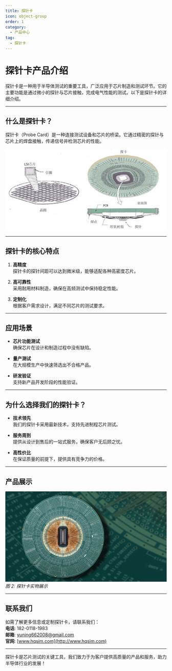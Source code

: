 ```yaml
---
title: 探针卡
icon: object-group
order: 1
category:
  - 产品中心 
tag:
  - 探针卡
---
```


# 探针卡产品介绍

探针卡是一种用于半导体测试的重要工具，广泛应用于芯片制造和测试环节。它的主要功能是通过微小的探针与芯片接触，完成电气性能的测试。以下是探针卡的详细介绍。

---

## 什么是探针卡？

探针卡（Probe Card）是一种连接测试设备和芯片的桥梁。它通过精密的探针与芯片上的焊盘接触，传递信号并检测芯片的性能。

![探针卡示意图](/assets/images/pcdshiyi.png)  
 

---

## 探针卡的核心特点

1. **高精度**  
    探针卡的探针间距可以达到微米级，能够适配各种高密度芯片。

2. **高可靠性**  
    采用耐用材料制造，确保在高频测试中保持稳定性能。

3. **定制化**  
    根据客户需求设计，满足不同芯片的测试要求。

---

## 应用场景

- **芯片功能测试**  
  确保芯片在设计和制造过程中没有缺陷。

- **量产测试**  
  在大规模生产中快速筛选出不合格产品。

- **研发验证**  
  支持新产品开发阶段的性能验证。

---

## 为什么选择我们的探针卡？

- **技术领先**  
  我们的探针卡采用最新技术，支持先进制程芯片测试。

- **服务周到**  
  提供从设计到售后的一站式服务，确保客户无后顾之忧。

- **高性价比**  
  在保证质量的前提下，提供具有竞争力的价格。

---

## 产品展示

![探针卡实物图](/assets/images/pcdtest.png)  
*图 2: 探针卡实物展示*

---

## 联系我们

如需了解更多信息或定制探针卡，请联系我们：  
**电话**: 182-0118-1983  
**邮箱**: yuning662008@gmail.com  
**官网**: [www.hqsim.com](http://www.hqsim.com)

---

探针卡是芯片测试的关键工具，我们致力于为客户提供高质量的产品和服务，助力半导体行业的发展！

